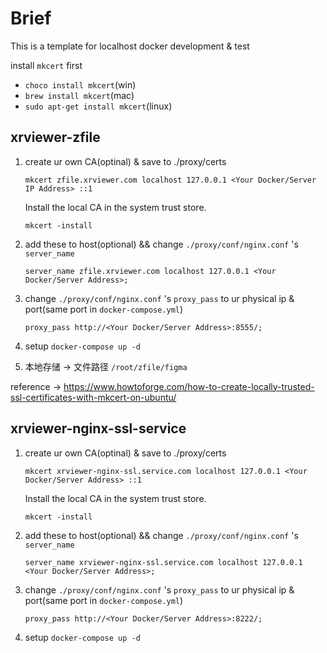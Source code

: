 # Brief

This is a template for localhost docker development & test

install `mkcert` first

- `choco install mkcert`(win)
- `brew install mkcert`(mac)
- `sudo apt-get install mkcert`(linux)

## xrviewer-zfile

1. create ur own CA(optinal) & save to ./proxy/certs

    ```mkcert zfile.xrviewer.com localhost 127.0.0.1 <Your Docker/Server IP Address> ::1```

    Install the local CA in the system trust store.

    ```mkcert -install```

2. add these to host(optional) && change `./proxy/conf/nginx.conf` 's `server_name`

    ```server_name zfile.xrviewer.com localhost 127.0.0.1 <Your Docker/Server Address>;```

3. change `./proxy/conf/nginx.conf` 's `proxy_pass` to ur physical ip & port(same port in `docker-compose.yml`)

    ```proxy_pass http://<Your Docker/Server Address>:8555/;```

4. setup
    ```docker-compose up -d```

5. 本地存储 -> 文件路径 `/root/zfile/figma`

reference -> https://www.howtoforge.com/how-to-create-locally-trusted-ssl-certificates-with-mkcert-on-ubuntu/

## xrviewer-nginx-ssl-service

1. create ur own CA(optinal) & save to ./proxy/certs

    ```mkcert xrviewer-nginx-ssl.service.com localhost 127.0.0.1 <Your Docker/Server Address> ::1```

    Install the local CA in the system trust store.

    ```mkcert -install```

2. add these to host(optional) && change `./proxy/conf/nginx.conf` 's `server_name`

    ```server_name xrviewer-nginx-ssl.service.com localhost 127.0.0.1 <Your Docker/Server Address>;```

3. change `./proxy/conf/nginx.conf` 's `proxy_pass` to ur physical ip & port(same port in `docker-compose.yml`)

    ```proxy_pass http://<Your Docker/Server Address>:8222/;```

4. setup
    ```docker-compose up -d```
    

